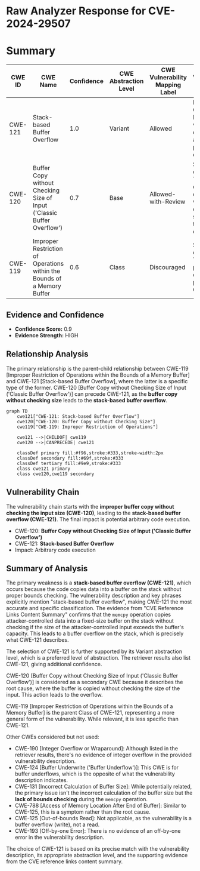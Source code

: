 # Raw Analyzer Response for CVE-2024-29507

# Summary

| CWE ID | CWE Name | Confidence | CWE Abstraction Level | CWE Vulnerability Mapping Label | CWE-Vulnerability Mapping Notes |
|---|---|---|---|---|---|
| CWE-121 | Stack-based Buffer Overflow | 1.0 | Variant | Allowed | Primary CWE. Matches the vulnerability description and key phrases exactly. |
| CWE-120 | Buffer Copy without Checking Size of Input ('Classic Buffer Overflow') | 0.7 | Base | Allowed-with-Review | Secondary candidate. The root cause is copying without checking size, leading to the overflow. |
| CWE-119 | Improper Restriction of Operations within the Bounds of a Memory Buffer | 0.6 | Class | Discouraged | Secondary candidate. This is a parent class of the primary CWE. |

## Evidence and Confidence

*   **Confidence Score:** 0.9
*   **Evidence Strength:** HIGH

## Relationship Analysis
The primary relationship is the parent-child relationship between CWE-119 [Improper Restriction of Operations within the Bounds of a Memory Buffer] and CWE-121 [Stack-based Buffer Overflow], where the latter is a specific type of the former. CWE-120 [Buffer Copy without Checking Size of Input ('Classic Buffer Overflow')] can precede CWE-121, as the **buffer copy without checking size** leads to the **stack-based buffer overflow**.

```mermaid
graph TD
    cwe121["CWE-121: Stack-based Buffer Overflow"]
    cwe120["CWE-120: Buffer Copy without Checking Size"]
    cwe119["CWE-119: Improper Restriction of Operations"]
    
    cwe121 -->|CHILDOF| cwe119
    cwe120 -->|CANPRECEDE| cwe121
    
    classDef primary fill:#f96,stroke:#333,stroke-width:2px
    classDef secondary fill:#69f,stroke:#333
    classDef tertiary fill:#9e9,stroke:#333
    class cwe121 primary
    class cwe120,cwe119 secondary
```

## Vulnerability Chain
The vulnerability chain starts with the **improper buffer copy without checking the input size (CWE-120)**, leading to the **stack-based buffer overflow (CWE-121)**. The final impact is potential arbitrary code execution.
  - CWE-120: **Buffer Copy without Checking Size of Input ('Classic Buffer Overflow')**
  - CWE-121: **Stack-based Buffer Overflow**
  - Impact: Arbitrary code execution

## Summary of Analysis
The primary weakness is a **stack-based buffer overflow (CWE-121)**, which occurs because the code copies data into a buffer on the stack without proper bounds checking. The vulnerability description and key phrases explicitly mention "stack-based buffer overflow", making CWE-121 the most accurate and specific classification. The evidence from "CVE Reference Links Content Summary" confirms that the `memcpy` operation copies attacker-controlled data into a fixed-size buffer on the stack without checking if the size of the attacker-controlled input exceeds the buffer's capacity. This leads to a buffer overflow on the stack, which is precisely what CWE-121 describes.

The selection of CWE-121 is further supported by its Variant abstraction level, which is a preferred level of abstraction. The retriever results also list CWE-121, giving additional confidence.

CWE-120 [Buffer Copy without Checking Size of Input ('Classic Buffer Overflow')] is considered as a secondary CWE because it describes the root cause, where the buffer is copied without checking the size of the input. This action leads to the overflow.

CWE-119 [Improper Restriction of Operations within the Bounds of a Memory Buffer] is the parent Class of CWE-121, representing a more general form of the vulnerability. While relevant, it is less specific than CWE-121.

Other CWEs considered but not used:

*   CWE-190 [Integer Overflow or Wraparound]: Although listed in the retriever results, there's no evidence of integer overflow in the provided vulnerability description.
*   CWE-124 [Buffer Underwrite ('Buffer Underflow')]: This CWE is for buffer underflows, which is the opposite of what the vulnerability description indicates.
*   CWE-131 [Incorrect Calculation of Buffer Size]: While potentially related, the primary issue isn't the incorrect calculation of the buffer size but the **lack of bounds checking** during the `memcpy` operation.
*   CWE-788 [Access of Memory Location After End of Buffer]: Similar to CWE-125, this is a symptom rather than the root cause.
*   CWE-125 [Out-of-bounds Read]: Not applicable, as the vulnerability is a buffer overflow (write), not a read.
*    CWE-193 [Off-by-one Error]: There is no evidence of an off-by-one error in the vulnerability description.

The choice of CWE-121 is based on its precise match with the vulnerability description, its appropriate abstraction level, and the supporting evidence from the CVE reference links content summary.